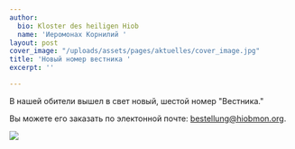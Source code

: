 ```yaml
---
author:
  bio: Kloster des heiligen Hiob
  name: 'Иеромонах Корнилий '
layout: post
cover_image: "/uploads/assets/pages/aktuelles/cover_image.jpg"
title: 'Новый номер вестника '
excerpt: ''

---
```

В нашей обители вышел в свет новый, шестой номер "Вестника."

Вы можете его заказать по электонной почте: [bestellung@hiobmon.org](mailto:bestellung@hiobmon.org).

![](https://res.cloudinary.com/hiobmon/image/upload/v1610121498/media/2021/6910b58c-9c8a-467e-b712-9397da89c21d_opbjrz.jpg)